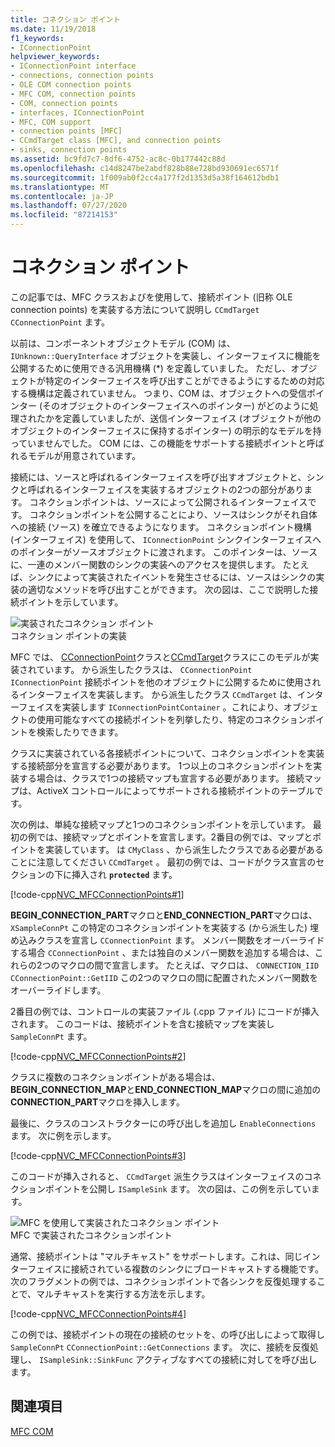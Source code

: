 ```yaml
---
title: コネクション ポイント
ms.date: 11/19/2018
f1_keywords:
- IConnectionPoint
helpviewer_keywords:
- IConnectionPoint interface
- connections, connection points
- OLE COM connection points
- MFC COM, connection points
- COM, connection points
- interfaces, IConnectionPoint
- MFC, COM support
- connection points [MFC]
- CCmdTarget class [MFC], and connection points
- sinks, connection points
ms.assetid: bc9fd7c7-8df6-4752-ac8c-0b177442c88d
ms.openlocfilehash: c14d8247be2abdf828b88e728bd930691ec6571f
ms.sourcegitcommit: 1f009ab0f2cc4a177f2d1353d5a38f164612bdb1
ms.translationtype: MT
ms.contentlocale: ja-JP
ms.lasthandoff: 07/27/2020
ms.locfileid: "87214153"
---
```

# <a name="connection-points"></a>コネクション ポイント

この記事では、MFC クラスおよびを使用して、接続ポイント (旧称 OLE connection points) を実装する方法について説明し `CCmdTarget` `CConnectionPoint` ます。

以前は、コンポーネントオブジェクトモデル (COM) は、 `IUnknown::QueryInterface` オブジェクトを実装し、インターフェイスに機能を公開するために使用できる汎用機構 (*) を定義していました。 ただし、オブジェクトが特定のインターフェイスを呼び出すことができるようにするための対応する機構は定義されていません。 つまり、COM は、オブジェクトへの受信ポインター (そのオブジェクトのインターフェイスへのポインター) がどのように処理されたかを定義していましたが、送信インターフェイス (オブジェクトが他のオブジェクトのインターフェイスに保持するポインター) の明示的なモデルを持っていませんでした。 COM には、この機能をサポートする接続ポイントと呼ばれるモデルが用意されています。

接続には、ソースと呼ばれるインターフェイスを呼び出すオブジェクトと、シンクと呼ばれるインターフェイスを実装するオブジェクトの2つの部分があります。 コネクションポイントは、ソースによって公開されるインターフェイスです。 コネクションポイントを公開することにより、ソースはシンクがそれ自体への接続 (ソース) を確立できるようになります。 コネクションポイント機構 (インターフェイス) を使用して、 `IConnectionPoint` シンクインターフェイスへのポインターがソースオブジェクトに渡されます。 このポインターは、ソースに、一連のメンバー関数のシンクの実装へのアクセスを提供します。 たとえば、シンクによって実装されたイベントを発生させるには、ソースはシンクの実装の適切なメソッドを呼び出すことができます。 次の図は、ここで説明した接続ポイントを示しています。

![実装されたコネクション ポイント](../mfc/media/vc37lh1.gif "実装されたコネクション ポイント") <br/>
コネクション ポイントの実装

MFC では、 [CConnectionPoint](reference/cconnectionpoint-class.md)クラスと[CCmdTarget](reference/ccmdtarget-class.md)クラスにこのモデルが実装されています。 から派生したクラスは、 `CConnectionPoint` `IConnectionPoint` 接続ポイントを他のオブジェクトに公開するために使用されるインターフェイスを実装します。 から派生したクラス `CCmdTarget` は、インターフェイスを実装します `IConnectionPointContainer` 。これにより、オブジェクトの使用可能なすべての接続ポイントを列挙したり、特定のコネクションポイントを検索したりできます。

クラスに実装されている各接続ポイントについて、コネクションポイントを実装する接続部分を宣言する必要があります。 1つ以上のコネクションポイントを実装する場合は、クラスで1つの接続マップも宣言する必要があります。 接続マップは、ActiveX コントロールによってサポートされる接続ポイントのテーブルです。

次の例は、単純な接続マップと1つのコネクションポイントを示しています。 最初の例では、接続マップとポイントを宣言します。2番目の例では、マップとポイントを実装しています。 は `CMyClass` 、から派生したクラスである必要があることに注意してください `CCmdTarget` 。 最初の例では、コードがクラス宣言のセクションの下に挿入され **`protected`** ます。

[!code-cpp[NVC_MFCConnectionPoints#1](codesnippet/cpp/connection-points_1.h)]

**BEGIN_CONNECTION_PART**マクロと**END_CONNECTION_PART**マクロは、 `XSampleConnPt` この特定のコネクションポイントを実装する (から派生した) 埋め込みクラスを宣言し `CConnectionPoint` ます。 メンバー関数をオーバーライドする場合 `CConnectionPoint` 、または独自のメンバー関数を追加する場合は、これらの2つのマクロの間で宣言します。 たとえば、マクロは、 `CONNECTION_IID` `CConnectionPoint::GetIID` この2つのマクロの間に配置されたメンバー関数をオーバーライドします。

2番目の例では、コントロールの実装ファイル (.cpp ファイル) にコードが挿入されます。 このコードは、接続ポイントを含む接続マップを実装し `SampleConnPt` ます。

[!code-cpp[NVC_MFCConnectionPoints#2](codesnippet/cpp/connection-points_2.cpp)]

クラスに複数のコネクションポイントがある場合は、 **BEGIN_CONNECTION_MAP**と**END_CONNECTION_MAP**マクロの間に追加の**CONNECTION_PART**マクロを挿入します。

最後に、クラスのコンストラクターにの呼び出しを追加し `EnableConnections` ます。 次に例を示します。

[!code-cpp[NVC_MFCConnectionPoints#3](codesnippet/cpp/connection-points_3.cpp)]

このコードが挿入されると、 `CCmdTarget` 派生クラスはインターフェイスのコネクションポイントを公開し `ISampleSink` ます。 次の図は、この例を示しています。

![MFC を使用して実装されたコネクション ポイント](../mfc/media/vc37lh2.gif "MFC を使用して実装されたコネクション ポイント") <br/>
MFC で実装されたコネクションポイント

通常、接続ポイントは "マルチキャスト" をサポートします。これは、同じインターフェイスに接続されている複数のシンクにブロードキャストする機能です。 次のフラグメントの例では、コネクションポイントで各シンクを反復処理することで、マルチキャストを実行する方法を示します。

[!code-cpp[NVC_MFCConnectionPoints#4](codesnippet/cpp/connection-points_4.cpp)]

この例では、接続ポイントの現在の接続のセットを、の呼び出しによって取得し `SampleConnPt` `CConnectionPoint::GetConnections` ます。 次に、接続を反復処理し、 `ISampleSink::SinkFunc` アクティブなすべての接続に対してを呼び出します。

## <a name="see-also"></a>関連項目

[MFC COM](mfc-com.md)
